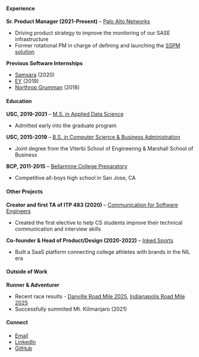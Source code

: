 #### Experience  
**Sr. Product Manager (2021-Present)** – [Palo Alto Networks](https://www.paloaltonetworks.com)
- Driving product strategy to improve the monitoring of our SASE infrastructure
- Former rotational PM in charge of defining and launching the [SSPM solution](https://www.youtube.com/watch?v=gvyC1DYPmkY)

**Previous Software Internships**
- [Samsara](https://www.samsara.com) (2020)
- [EY](https://www.ey.com/en_us) (2019)
- [Northrop Grumman](https://www.northropgrumman.com/) (2018)

#### Education  
**USC, 2019-2021** – [M.S. in Applied Data Science](https://datascience.usc.edu/academics/master-of-science-in-applied-data-science)  
- Admitted early into the graduate program

**USC, 2015-2019** – [B.S. in Computer Science & Business Administration](https://www.cs.usc.edu/academic-programs/undergrad/computer-science-business-administration)  
- Joint degree from the Viterbi School of Engineering & Marshall School of Business

**BCP, 2011-2015** – [Bellarmine College Preparatory](https://www.bcp.org)  
- Competitive all-boys high school in San Jose, CA

#### Other Projects  
**Creator and first TA of ITP 483 (2020)** – [Communication for Software Engineers](https://web-app.usc.edu/soc/syllabus/20233/32088.pdf)  
- Created the first elective to help CS students improve their technical communication and interview skills

**Co-founder & Head of Product/Design (2020-2022)** – [Inked Sports](https://www.kingtide.com/case-studies/inkedsports)  
- Built a SaaS platform connecting college athletes with brands in the NIL era

#### Outside of Work  
**Runner & Adventurer**  
- Recent race results - [Danville Road Mile 2025](https://results.raceroster.com/v2/en-US/results/235pd66vwrt45f2a/detail/zdf4qh63jtd7x3ts), [Indianapolis Road Mile 2025](https://www.athlinks.com/event/111595/results/Event/1114573/Course/2610249/Bib/277)
- Successfully summited Mt. Kilimanjaro (2021)

#### Connect  
- [Email](mailto:nico.filipsan@gmail.com)  
- [LinkedIn](https://www.linkedin.com/in/nicofilipsanchez/)
- [GitHub](https://github.com/defnico)
